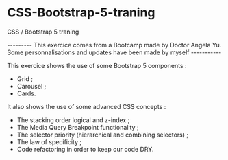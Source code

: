 # CSS-Bootstrap-5-traning
CSS / Bootstrap 5 traning

--------- This exercice comes from a Bootcamp made by Doctor Angela Yu. Some personnalisations and updates have been made by myself -----------

This exercice shows the use of some Bootstrap 5 components :
- Grid ;
- Carousel ;
- Cards.

It also shows the use of some advanced CSS concepts :
- The stacking order logical and z-index ;
- The Media Query Breakpoint functionality ;
- The selector priority (hierarchical and combining selectors) ;
- The law of specificity ;
- Code refactoring in order to keep our code DRY.
